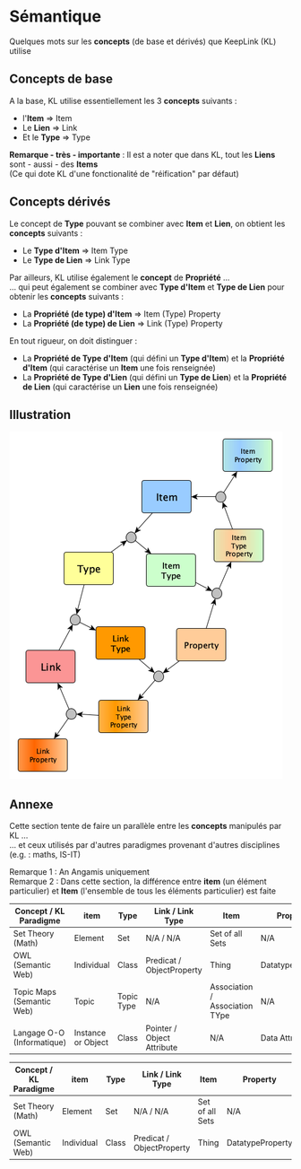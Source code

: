 Sémantique
==

Quelques mots sur les __concepts__ (de base et dérivés) que KeepLink (KL) utilise

Concepts de base
-
A la base, KL utilise essentiellement les 3 __concepts__ suivants : 
* l'__Item__ => Item
* Le __Lien__ => Link
* Et le __Type__ => Type

__Remarque - très - importante__ : Il est a noter que dans KL, tout les __Liens__ sont - aussi - des __Items__    
(Ce qui dote KL d'une fonctionalité de "réification" par défaut)

Concepts dérivés
-
Le concept de __Type__ pouvant se combiner avec __Item__ et __Lien__, on obtient les __concepts__  suivants : 
* Le __Type d'Item__ => Item Type
* Le __Type de Lien__ => Link Type

Par ailleurs, KL utilise également le __concept__ de __Propriété__ ...   
... qui peut également se combiner avec __Type d'Item__ et __Type de Lien__ pour obtenir les __concepts__ suivants :
* La __Propriété (de type) d'Item__ => Item (Type) Property
* La __Propriété (de type) de Lien__ => Link (Type) Property

En tout rigueur, on doit distinguer :
* La __Propriété de Type d'Item__ (qui défini un __Type d'Item__) et la __Propriété d'Item__ (qui caractérise un __Item__ une fois renseignée)
* La __Propriété de Type d'Lien__ (qui défini un __Type de Lien__) et la __Propriété de Lien__ (qui caractérise un __Lien__ une fois renseignée)


Illustration
-
![ConceptModel](https://github.com/iPlumb3r/KeepLink/blob/master/images/ConceptualModel%40KeepLink.png)

Annexe
-
Cette section tente de faire un parallèle entre les __concepts__ manipulés par KL ...   
... et ceux utilisés par d'autres paradigmes provenant d'autres disciplines (e.g. : maths, IS-IT)

Remarque 1 : An Angamis uniquement   
Remarque 2 : Dans cette section, la différence entre __item__ (un élément particulier) et __Item__ (l'ensemble de tous les éléments particulier) est faite


<table>
    <thead>
        <tr>
            <th>Concept / KL Paradigme</th>
            <th>item</th>
            <th>Type</th>
            <th>Link / Link Type</th>
            <th>Item</th>
            <th>Property</th>          
        </tr>
    </thead>
    <tbody>
        <tr>
            <td>Set Theory (Math)</td>
            <td>Element</td>
            <td>Set</td>
            <td>N/A / N/A</td>
            <td>Set of all Sets</td>
            <td>N/A</td>
        </tr>
        <tr>
            <td>OWL (Semantic Web)</td>
            <td>Individual</td>
            <td>Class</td>
            <td>Predicat / ObjectProperty</td>
            <td>Thing</td>
            <td>DatatypeProperty</td>         
        </tr>
        <tr>
            <td>Topic Maps (Semantic Web)</td>
            <td>Topic</td>
            <td>Topic Type</td>
            <td>N/A</td>
            <td>Association / Association TYpe</td>
            <td>N/A</td>
            <td>Occurence</td>
        </tr>
        <tr>
            <td>Langage O-O (Informatique)</td>
            <td>Instance or Object</td>
            <td>Class</td>
            <td>Pointer / Object Attribute</td>
            <td>N/A</td>
            <td>Data Attribute</td>
        </tr>
    </tbody>
</table>



<table>
    <thead>
        <tr>
            <th>Concept / KL Paradigme</th>
            <th>item</th>
            <th>Type</th>
            <th>Link / Link Type</th>
            <th>Item</th>
            <th>Property</th>          
        </tr>
    </thead>
    <tbody>
        <tr>
            <td>Set Theory (Math)</td>
            <td>Element</td>
            <td>Set</td>
            <td>N/A / N/A</td>
            <td>Set of all Sets</td>
            <td>N/A</td>
        </tr>
        <tr>
            <td>OWL (Semantic Web)</td>
            <td>Individual</td>
            <td>Class</td>
            <td>Predicat / ObjectProperty</td>
            <td>Thing</td>
            <td>DatatypeProperty</td>         
        </tr>
    </tbody>
</table>
